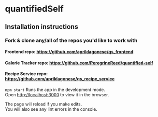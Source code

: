 # quantifiedSelf

## Installation instructions
### Fork & clone any/all of the repos you'd like to work with
#### Frontend repo: https://github.com/aprildagonese/qs_frontend
#### Calorie Tracker repo: https://github.com/PeregrineReed/quantified-self
#### Recipe Service repo: https://github.com/aprildagonese/qs_recipe_service

`npm start`
Runs the app in the development mode.<br>
Open [http://localhost:3000](http://localhost:3000) to view it in the browser.

The page will reload if you make edits.<br>
You will also see any lint errors in the console.

